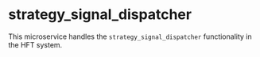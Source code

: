 # strategy_signal_dispatcher

This microservice handles the `strategy_signal_dispatcher` functionality in the HFT system.